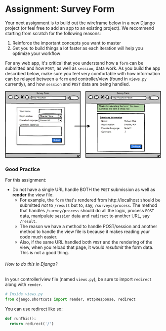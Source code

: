 # Assignment: Survey Form

Your next assignment is to build out the wireframe below in a new Django project (or feel free to add an app to an existing project). We recommend starting from scratch for the following reasons:

1. Reinforce the important concepts you want to master
2. Get you to build things a lot faster as each iteration will help you optimize your workflow

For any web app, it's critical that you understand how a `form` can be submitted and how `POST`, as well as `session`, data work. As you build the app described below, make sure you feel very comfortable with how information can be relayed between a `form` and controller/view (found in `views.py` currently), and how `session` and `POST` data are being handled.

![alt text](form-basic.png "Survey Form")


### Good Practice
For this assignment:
+ Do not have a single URL handle BOTH the `POST` submission as well as **render** the view file.
  + For example, the `form` that's rendered from http://localhost should be submitted *not* to `/result` but to, say, `/surveys/process`. The method that handles `/survey/process` should do all the logic, process `POST` data, manipulate `session` data and `redirect` to another URL, say `/result`.
  + The reason we have a method to handle POST/session and another method to handle the view file is because it makes reading your code much easier.
  + Also, if the same URL handled both `POST` and the rendering of the view, when you reload that page, it would *resubmit* the form data. This is not a good thing.

###### How to do this in Django?
In your controller/view file (named `views.py`), be sure to import `redirect` along with `render`.

```python
# Inside views.py
from django.shortcuts import render, HttpResponse, redirect
```

You can use redirect like so:

```python
def runThis():
  return redirect('/')
```

